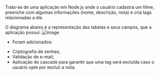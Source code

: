 
Trata-se de uma aplicação em Node.js onde o usuário cadastra um filme, preenche com algumas informações (nome, descrição, nota) e cria tags relacionadas a ele.

O diagrama abaixo é a representação das tabelas e seus campos, que a aplicação possui:
![image](https://user-images.githubusercontent.com/102126245/223179447-78d46776-f6f1-4267-8413-06d3c91b99d0.png)

* Foram adicionados:
- Criptografia de senhas;
- Validação de e-mail;
- Aplicação do cascade para garantir que uma tag será excluída caso o usuário opte por excluir a nota.

